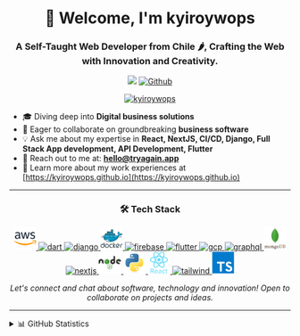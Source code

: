 <h1 align="center">👋 Welcome, I'm kyiroywops</h1>

<h3 align="center">A Self-Taught Web Developer from Chile 🌶, Crafting the Web with Innovation and Creativity.</h3>

<div align="center">

![](https://visitor-badge.glitch.me/badge?page_id=kyiroywops.kyiroywops)
[![Github](https://img.shields.io/github/followers/kyiroywops?label=Follow%20Me&style=social)](https://github.com/kyiroywops)

</div>

<p align="center"> <a href="https://github.com/ryo-ma/github-profile-trophy"><img src="https://github-profile-trophy.vercel.app/?username=kyiroywops" alt="kyiroywops" /></a> </p>

- 🎓 Diving deep into **Digital business solutions**
- 💼 Eager to collaborate on groundbreaking **business software**
- 💡 Ask me about my expertise in **React, NextJS, CI/CD, Django, Full Stack App development, API Development, Flutter**
- 📧 Reach out to me at: **hello@tryagain.app**
- 📝 Learn more about my work experiences at [https://kyiroywops.github.io](https://kyiroywops.github.io)

---

<h3 align="center">🛠 Tech Stack</h3>

<p align="center"> <a href="https://aws.amazon.com" target="_blank" rel="noreferrer"> <img src="https://raw.githubusercontent.com/devicons/devicon/master/icons/amazonwebservices/amazonwebservices-original-wordmark.svg" alt="aws" width="40" height="40"/> </a> <a href="https://dart.dev" target="_blank" rel="noreferrer"> <img src="https://www.vectorlogo.zone/logos/dartlang/dartlang-icon.svg" alt="dart" width="40" height="40"/> </a> <a href="https://www.djangoproject.com/" target="_blank" rel="noreferrer"> <img src="https://cdn.worldvectorlogo.com/logos/django.svg" alt="django" width="40" height="40"/> </a> <a href="https://www.docker.com/" target="_blank" rel="noreferrer"> <img src="https://raw.githubusercontent.com/devicons/devicon/master/icons/docker/docker-original-wordmark.svg" alt="docker" width="40" height="40"/> </a> <a href="https://firebase.google.com/" target="_blank" rel="noreferrer"> <img src="https://www.vectorlogo.zone/logos/firebase/firebase-icon.svg" alt="firebase" width="40" height="40"/> </a> <a href="https://flutter.dev" target="_blank" rel="noreferrer"> <img src="https://www.vectorlogo.zone/logos/flutterio/flutterio-icon.svg" alt="flutter" width="40" height="40"/> </a> <a href="https://cloud.google.com" target="_blank" rel="noreferrer"> <img src="https://www.vectorlogo.zone/logos/google_cloud/google_cloud-icon.svg" alt="gcp" width="40" height="40"/> </a> <a href="https://graphql.org" target="_blank" rel="noreferrer"> <img src="https://www.vectorlogo.zone/logos/graphql/graphql-icon.svg" alt="graphql" width="40" height="40"/> </a> <a href="https://www.mongodb.com/" target="_blank" rel="noreferrer"> <img src="https://raw.githubusercontent.com/devicons/devicon/master/icons/mongodb/mongodb-original-wordmark.svg" alt="mongodb" width="40" height="40"/> </a> <a href="https://nextjs.org/" target="_blank" rel="noreferrer"> <img src="https://cdn.worldvectorlogo.com/logos/nextjs-2.svg" alt="nextjs" width="40" height="40"/> </a> <a href="https://nodejs.org" target="_blank" rel="noreferrer"> <img src="https://raw.githubusercontent.com/devicons/devicon/master/icons/nodejs/nodejs-original-wordmark.svg" alt="nodejs" width="40" height="40"/> </a> <a href="https://www.php.net" target="_blank" rel="noreferrer"> </a> <a href="https://www.python.org" target="_blank" rel="noreferrer"> <img src="https://raw.githubusercontent.com/devicons/devicon/master/icons/python/python-original.svg" alt="python" width="40" height="40"/> </a> <a href="https://reactjs.org/" target="_blank" rel="noreferrer"> <img src="https://raw.githubusercontent.com/devicons/devicon/master/icons/react/react-original-wordmark.svg" alt="react" width="40" height="40"/> </a> <a href="https://tailwindcss.com/" target="_blank" rel="noreferrer"> <img src="https://www.vectorlogo.zone/logos/tailwindcss/tailwindcss-icon.svg" alt="tailwind" width="40" height="40"/> </a> <a href="https://www.typescriptlang.org/" target="_blank" rel="noreferrer"> <img src="https://raw.githubusercontent.com/devicons/devicon/master/icons/typescript/typescript-original.svg" alt="typescript" width="40" height="40"/> </a> </p>

<div align="center">
  <i>Let's connect and chat about software, technology and innovation! Open to collaborate on projects and ideas.</i>
</div>

---

<details>
  <summary>📊 GitHub Statistics</summary>

  <br />

  <p align="center">
    <img src="https://github-readme-stats.vercel.app/api/top-langs?username=kyiroywops&show_icons=true&locale=en&layout=compact" alt="kyiroywops" />
    &nbsp;&nbsp;&nbsp;
    <img src="https://github-readme-streak-stats.herokuapp.com/?user=kyiroywops&" alt="kyiroywops" />
  </p>

---

<sup>This README was generated with ❤️ by kyiroywops</sup>

